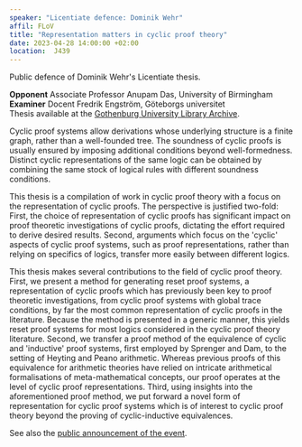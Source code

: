 ```yaml
---
speaker: "Licentiate defence: Dominik Wehr"
affil: FLoV
title: "Representation matters in cyclic proof theory"
date: 2023-04-28 14:00:00 +02:00
location:  J439
---
```

Public defence of Dominik Wehr's Licentiate thesis.

**Opponent** Associate Professor Anupam Das, University of Birmingham<br/>
**Examiner** Docent Fredrik Engström, Göteborgs universitet<br/>
Thesis available at the [Gothenburg University Library Archive](https://gupea.ub.gu.se/handle/2077/75984).

<!--more-->

Cyclic proof systems allow derivations whose underlying structure is a finite graph, rather than a well-founded tree. The soundness of cyclic proofs is usually ensured by imposing additional conditions beyond well-formedness. Distinct cyclic representations of the same logic can be obtained by combining the same stock of logical rules with different soundness conditions.

This thesis is a compilation of work in cyclic proof theory with a focus on the representation of cyclic proofs. The perspective is justified two-fold: First, the choice of representation of cyclic proofs has significant impact on proof theoretic investigations of cyclic proofs, dictating the effort required to derive desired results. Second, arguments which focus on the 'cyclic' aspects of cyclic proof systems, such as proof representations, rather than relying on specifics of logics, transfer more easily between different logics.

This thesis makes several contributions to the field of cyclic proof theory. First, we present a method for generating reset proof systems, a representation of cyclic proofs which has previously been key to proof theoretic investigations, from cyclic proof systems with global trace conditions, by far the most common representation of cyclic proofs in the literature. Because the method is presented in a generic manner, this yields reset proof systems for most logics considered in the cyclic proof theory literature. Second, we transfer a proof method of the equivalence of cyclic and 'inductive' proof systems, first employed by Sprenger and Dam, to the setting of Heyting and Peano arithmetic. Whereas previous proofs of this equivalence for arithmetic theories have relied on intricate arithmetical formalisations of meta-mathematical concepts, our proof operates at the level of cyclic proof representations. Third, using insights into the aforementioned proof method, we put forward a novel form of representation for cyclic proof systems which is of interest to cyclic proof theory beyond the proving of cyclic-inductive equivalences.

See also the [public announcement of the event](https://www.gu.se/en/event/licentiate-seminar-dominik-wehr).